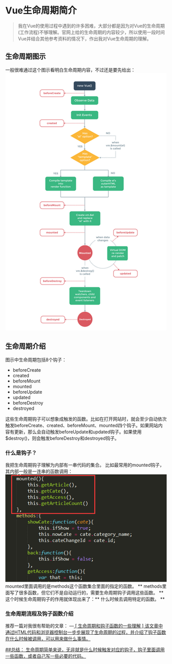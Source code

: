# Vue生命周期简介

> 我在Vue的使用过程中遇到的许多困难，大部分都是因为对Vue的生命周期(工作流程)不够理解。官网上给的生命周期的内容较少，所以使用一段时间Vue并结合其他参考资料的情况下，作出我对Vue生命周期的理解。

## 生命周期图示

一般很难通过这个图示看明白生命周期内容，不过还是要先给出：
![生命周期图示](Vue.png)

## 生命周期介绍
图示中生命周期包括8个钩子：
- beforeCreate
- created
- beforeMount
- mounted
- beforeUpdate
- updated
- beforeDestroy
- destroyed

这些生命周期钩子可以想象成触发的函数。比如在打开网站时，就会至少自动依次触发beforeCreate、created、beforeMount、mounted四个钩子。如果网站内容有更新，那么会自动触发beforeUpdate和updated钩子。如果使用$destroy()，则会触发beforeDestroy和destroyed钩子。

### 什么是钩子？
我把生命周期钩子理解为内部有一串代码的集合。
比如最常用的mounted钩子，其内部一般是一连串的函数调用：
![mounted](mounted.png)
mounted里面调用的是methods这个函数集合里面的指定的函数。
** methods里面写了很多函数，但它们不是自动运行的，需要生命周期钩子调用这些函数。 **
这个时候生命周期钩子的作用就体现出来了：** 什么时候去调用特定的函数。 **

### 生命周期流程及钩子函数介绍
推荐一篇对我很有帮助的文章： —<a href="https://segmentfault.com/a/1190000008010666" target="_blank"> [ 生命周期和钩子函数的一些理解 ] 
该文章中通过HTML代码和浏览器控制台一步步展现了生命周期的过程，并介绍了钩子函数在什么时候被调用，可以用来做什么事情。

##总结：
生命周期简单来说，无非就是什么时候触发对应的钩子，钩子里面调用一些函数，或者自己写一些必要的代码。



